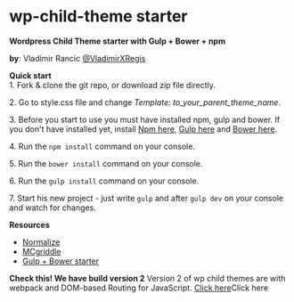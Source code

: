 # wp-child-theme starter

**Wordpress Child Theme starter with Gulp + Bower + npm**

**by**: Vladimir Rancic [@VladimirXRegis](https://twitter.com/VladimirXRegis)

**Quick start**  
1\. Fork & clone the git repo, or download zip file directly.  

2\. Go to style.css file and change *Template: to_your_parent_theme_name*.

3\. Before you start to use you must have installed npm, gulp and bower. If you don't have installed yet, install [Npm here](https://www.npmjs.com/get-npm), [Gulp here](https://github.com/gulpjs/gulp/blob/master/docs/getting-started.md) and [Bower here](http://bower.io/#install-bower).

4\. Run the `npm install` command on your console.

5\. Run the `bower install` command on your console.  

6\. Run the `gulp install` command on your console.  

7\. Start his new project - just write `gulp` and after `gulp dev` on your console and watch for changes.  

**Resources**  
- [Normalize](http://necolas.github.io/normalize.css/)  
- [MCgriddle](https://github.com/jonsuh/mcgriddle)  
- [Gulp + Bower starter](https://github.com/Regis011/my_gulp_bower_bootstrap_starter)

**Check this! We have build version 2**
Version 2 of wp child themes are with webpack and DOM-based Routing for JavaScript. [Click here](https://github.com/Regis011/wp-child-theme-v2)Click here
